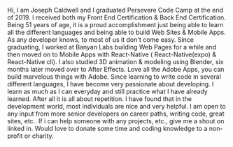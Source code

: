 Hi, I am Joseph Caldwell and I graduated Persevere Code Camp at the end of 2019. I received both my Front End Certification & Back End Certification.
 Being 51 years of age, it is a proud accomplishment just being able to learn all the different languages and being able to build Web Sites & Mobile Apps.
As any developer knows, to most of us it don't come easy. Since graduating, I worked at Banyan Labs building Web Pages for a while and then moved on to Mobile Apps with React-Native
( React-Native(expo) & React-Native cli). I also studied 3D animation & modeling using Blender, six months later moved over to After Effects. Love all the Adobe Apps, you can build marvelous things with Adobe.
Since learning to write code in several different languages, I have become very passionate about developing. I learn as much as I can everyday and still practice what I have already learned. After all it is all 
about repetition. I have found that in the development world, most individuals are nice and very helpful. I am open to any input from more senior developers on career paths, writing code,
great sites, etc.. If i can help someone with any projects, etc., give me a shout on linked in. Would love to donate some time and coding knowledge to a non-profit or charity.
